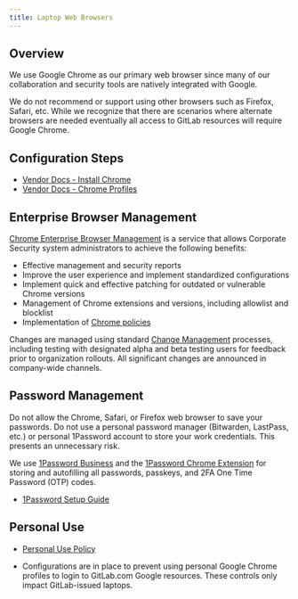 ```yaml
---
title: Laptop Web Browsers
---
```


## Overview

We use Google Chrome as our primary web browser since many of our collaboration and security tools are natively integrated with Google.

We do not recommend or support using other browsers such as Firefox, Safari, etc. While we recognize that there are scenarios where alternate browsers are needed eventually all access to GitLab resources will require Google Chrome.

## Configuration Steps

- [Vendor Docs - Install Chrome](https://support.google.com/chrome/answer/95346?hl=en&co=GENIE.Platform%3DDesktop&oco=0#zippy=%2Cmac)
- [Vendor Docs - Chrome Profiles](https://support.google.com/chrome/answer/185277?hl=en&ref_topic=7439538&sjid=3263200837792153330-NC)

## Enterprise Browser Management

[Chrome Enterprise Browser Management](https://chromeenterprise.google/browser/management/) is a service that allows Corporate Security system administrators to achieve the following benefits:

- Effective management and security reports
- Improve the user experience and implement standardized configurations
- Implement quick and effective patching for outdated or vulnerable Chrome versions
- Management of Chrome extensions and versions, including allowlist and blocklist
- Implementation of [Chrome policies](https://chromeenterprise.google/policies/)

Changes are managed using standard [Change Management](https://gitlab.com/gitlab-com/business-technology/change-management) processes, including testing with designated alpha and beta testing users for feedback prior to organization rollouts. All significant changes are announced in company-wide channels.

## Password Management

Do not allow the Chrome, Safari, or Firefox web browser to save your passwords. Do not use a personal password manager (Bitwarden, LastPass, etc.) or personal 1Password account to store your work credentials. This presents an unnecessary risk.

We use [1Password Business](https://1password.com/business-security) and the [1Password Chrome Extension](https://chromewebstore.google.com/detail/1password-%E2%80%93-password-mana/aeblfdkhhhdcdjpifhhbdiojplfjncoa?hl=en&pli=1) for storing and autofilling all passwords, passkeys, and 2FA One Time Password (OTP) codes.

- [1Password Setup Guide](/handbook/security/corporate/systems/1password/setup)

## Personal Use

- [Personal Use Policy](/handbook/security/corporate/end-user-services/laptop-management/laptop-security/personal)

- Configurations are in place to prevent using personal Google Chrome profiles to login to GitLab.com Google resources. These controls only impact GitLab-issued laptops.
